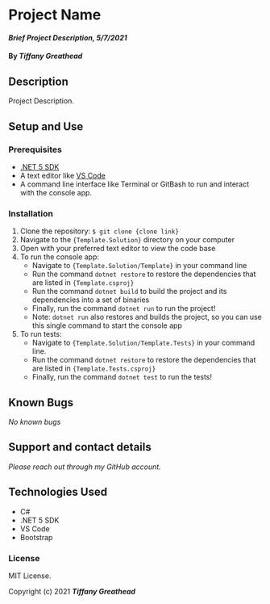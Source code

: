 # Project Name

#### _Brief Project Description, 5/7/2021_

#### By _**Tiffany Greathead**_

## Description

Project Description.

## Setup and Use

### Prerequisites

- [.NET 5 SDK](https://dotnet.microsoft.com/download/dotnet/5.0)
- A text editor like [VS Code](https://code.visualstudio.com/)
- A command line interface like Terminal or GitBash to run and interact with the console app.

### Installation

1. Clone the repository: `$ git clone {clone link}`
2. Navigate to the `{Template.Solution}` directory on your computer
3. Open with your preferred text editor to view the code base
4. To run the console app:
   - Navigate to `{Template.Solution/Template}` in your command line
   - Run the command `dotnet restore` to restore the dependencies that are listed in `{Template.csproj}`
   - Run the command `dotnet build` to build the project and its dependencies into a set of binaries
   - Finally, run the command `dotnet run` to run the project!
   - Note: `dotnet run` also restores and builds the project, so you can use this single command to start the console app
5. To run tests:
   - Navigate to `{Template.Solution/Template.Tests}` in your command line.
   - Run the command `dotnet restore` to restore the dependencies that are listed in `{Template.Tests.csproj}`
   - Finally, run the command `dotnet test` to run the tests!

## Known Bugs

_No known bugs_

## Support and contact details

_Please reach out through my GitHub account._

## Technologies Used

- C#
- .NET 5 SDK
- VS Code
- Bootstrap

### License

MIT License.

Copyright (c) 2021 **_Tiffany Greathead_**
